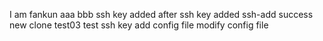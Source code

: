I am fankun
aaa
bbb
ssh key added
after ssh key added
ssh-add success
new clone test03 test ssh key
add config file
modify config file
